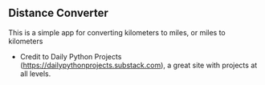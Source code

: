 ## Distance Converter

This is a simple app for converting kilometers to miles, or miles to kilometers

* Credit to Daily Python Projects (https://dailypythonprojects.substack.com), a great site with projects at all levels.